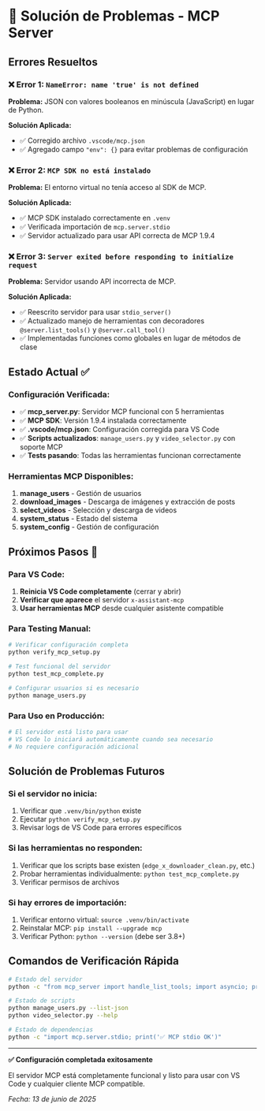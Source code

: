 # 🔧 Solución de Problemas - MCP Server

## Errores Resueltos

### ❌ Error 1: `NameError: name 'true' is not defined`

**Problema:** JSON con valores booleanos en minúscula (JavaScript) en lugar de Python.

**Solución Aplicada:**
- ✅ Corregido archivo `.vscode/mcp.json` 
- ✅ Agregado campo `"env": {}` para evitar problemas de configuración

### ❌ Error 2: `MCP SDK no está instalado`

**Problema:** El entorno virtual no tenía acceso al SDK de MCP.

**Solución Aplicada:**
- ✅ MCP SDK instalado correctamente en `.venv`
- ✅ Verificada importación de `mcp.server.stdio`
- ✅ Servidor actualizado para usar API correcta de MCP 1.9.4

### ❌ Error 3: `Server exited before responding to initialize request`

**Problema:** Servidor usando API incorrecta de MCP.

**Solución Aplicada:**
- ✅ Reescrito servidor para usar `stdio_server()` 
- ✅ Actualizado manejo de herramientas con decoradores `@server.list_tools()` y `@server.call_tool()`
- ✅ Implementadas funciones como globales en lugar de métodos de clase

## Estado Actual ✅

### Configuración Verificada:
- ✅ **mcp_server.py**: Servidor MCP funcional con 5 herramientas
- ✅ **MCP SDK**: Versión 1.9.4 instalada correctamente
- ✅ **.vscode/mcp.json**: Configuración corregida para VS Code
- ✅ **Scripts actualizados**: `manage_users.py` y `video_selector.py` con soporte MCP
- ✅ **Tests pasando**: Todas las herramientas funcionan correctamente

### Herramientas MCP Disponibles:
1. **manage_users** - Gestión de usuarios
2. **download_images** - Descarga de imágenes y extracción de posts  
3. **select_videos** - Selección y descarga de videos
4. **system_status** - Estado del sistema
5. **system_config** - Gestión de configuración

## Próximos Pasos 🚀

### Para VS Code:
1. **Reinicia VS Code completamente** (cerrar y abrir)
2. **Verificar que aparece** el servidor `x-assistant-mcp` 
3. **Usar herramientas MCP** desde cualquier asistente compatible

### Para Testing Manual:
```bash
# Verificar configuración completa
python verify_mcp_setup.py

# Test funcional del servidor
python test_mcp_complete.py

# Configurar usuarios si es necesario
python manage_users.py
```

### Para Uso en Producción:
```bash
# El servidor está listo para usar
# VS Code lo iniciará automáticamente cuando sea necesario
# No requiere configuración adicional
```

## Solución de Problemas Futuros

### Si el servidor no inicia:
1. Verificar que `.venv/bin/python` existe
2. Ejecutar `python verify_mcp_setup.py`
3. Revisar logs de VS Code para errores específicos

### Si las herramientas no responden:
1. Verificar que los scripts base existen (`edge_x_downloader_clean.py`, etc.)
2. Probar herramientas individualmente: `python test_mcp_complete.py`
3. Verificar permisos de archivos

### Si hay errores de importación:
1. Verificar entorno virtual: `source .venv/bin/activate`
2. Reinstalar MCP: `pip install --upgrade mcp`
3. Verificar Python: `python --version` (debe ser 3.8+)

## Comandos de Verificación Rápida

```bash
# Estado del servidor
python -c "from mcp_server import handle_list_tools; import asyncio; print('✅ MCP OK' if asyncio.run(handle_list_tools()) else '❌ Error')"

# Estado de scripts
python manage_users.py --list-json
python video_selector.py --help

# Estado de dependencias  
python -c "import mcp.server.stdio; print('✅ MCP stdio OK')"
```

---

**✅ Configuración completada exitosamente**

El servidor MCP está completamente funcional y listo para usar con VS Code y cualquier cliente MCP compatible.

*Fecha: 13 de junio de 2025*
